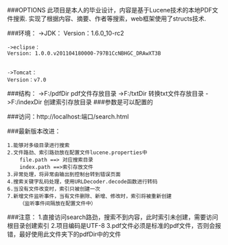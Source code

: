 ###OPTIONS
    此项目是本人的毕业设计，内容是基于Lucene技术的本地PDF文件搜索.
    实现了根据内容、摘要、作者等搜索，web框架使用了structs技术.

###环境：
    ->JDK：
       Version：1.6.0_10-rc2


    ->eclipse：
    Version: 1.0.0.v201104180000-797B1CcNBHGC_DRAwXT3B


    ->Tomcat：
    Version：v7.0


###结构：
    ->F:/pdfDir    pdf文件存放目录
    ->F:/txtDir    转换txt文件存放目录
    ->F:/indexDir  创建索引存放目录
    ###参数是可以配置的

###访问：http://localhost:端口/search.html

###最新版本改进：
    
    1.能够对多级目录进行搜索
    2.文件路劲、索引路劲放在配置文件lucene.properties中
        file.path ==> 对应搜索目录
        index.path ==>索引存放文件
    3.异常处理，将异常由输出到控制台转到错误页面
    4.搜索关键字乱码处理，使用URLDecoder.decode函数进行转码
    6.当没有文件改变时，索引只被创建一次
    7.新增文件监听事件，当有文件删除、新增、修改时，索引将被重新创建
        （监听事件间隔放在配置文件中）
    

###注意：
    1.直接访问search路劲，搜索不到内容，此时索引未创建，需要访问根目录创建索引
    2.项目编码是UTF-8
      3.pdf文件必须是标准的pdf文件，否则会报错，最好使用此文件夹下的pdfDir中的文件